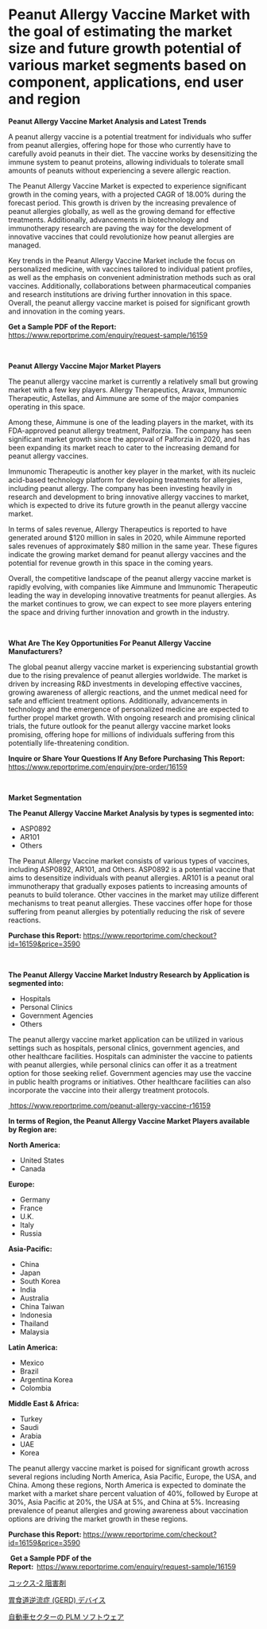 <p><h1>Peanut Allergy Vaccine Market with the goal of estimating the market size and future growth potential of various market segments based on component, applications, end user and region</h1></p><p><strong>Peanut Allergy Vaccine Market Analysis and Latest Trends</strong></p>
<p><p>A peanut allergy vaccine is a potential treatment for individuals who suffer from peanut allergies, offering hope for those who currently have to carefully avoid peanuts in their diet. The vaccine works by desensitizing the immune system to peanut proteins, allowing individuals to tolerate small amounts of peanuts without experiencing a severe allergic reaction.</p><p>The Peanut Allergy Vaccine Market is expected to experience significant growth in the coming years, with a projected CAGR of 18.00% during the forecast period. This growth is driven by the increasing prevalence of peanut allergies globally, as well as the growing demand for effective treatments. Additionally, advancements in biotechnology and immunotherapy research are paving the way for the development of innovative vaccines that could revolutionize how peanut allergies are managed.</p><p>Key trends in the Peanut Allergy Vaccine Market include the focus on personalized medicine, with vaccines tailored to individual patient profiles, as well as the emphasis on convenient administration methods such as oral vaccines. Additionally, collaborations between pharmaceutical companies and research institutions are driving further innovation in this space. Overall, the peanut allergy vaccine market is poised for significant growth and innovation in the coming years.</p></p>
<p><strong>Get a Sample PDF of the Report:&nbsp;</strong> <a href="https://www.reportprime.com/enquiry/request-sample/16159">https://www.reportprime.com/enquiry/request-sample/16159</a></p>
<p>&nbsp;</p>
<p><strong>Peanut Allergy Vaccine Major Market Players</strong></p>
<p><p>The peanut allergy vaccine market is currently a relatively small but growing market with a few key players. Allergy Therapeutics, Aravax, Immunomic Therapeutic, Astellas, and Aimmune are some of the major companies operating in this space. </p><p>Among these, Aimmune is one of the leading players in the market, with its FDA-approved peanut allergy treatment, Palforzia. The company has seen significant market growth since the approval of Palforzia in 2020, and has been expanding its market reach to cater to the increasing demand for peanut allergy vaccines.</p><p>Immunomic Therapeutic is another key player in the market, with its nucleic acid-based technology platform for developing treatments for allergies, including peanut allergy. The company has been investing heavily in research and development to bring innovative allergy vaccines to market, which is expected to drive its future growth in the peanut allergy vaccine market.</p><p>In terms of sales revenue, Allergy Therapeutics is reported to have generated around $120 million in sales in 2020, while Aimmune reported sales revenues of approximately $80 million in the same year. These figures indicate the growing market demand for peanut allergy vaccines and the potential for revenue growth in this space in the coming years.</p><p>Overall, the competitive landscape of the peanut allergy vaccine market is rapidly evolving, with companies like Aimmune and Immunomic Therapeutic leading the way in developing innovative treatments for peanut allergies. As the market continues to grow, we can expect to see more players entering the space and driving further innovation and growth in the industry.</p></p>
<p>&nbsp;</p>
<p><strong>What Are The Key Opportunities For Peanut Allergy Vaccine Manufacturers?</strong></p>
<p><p>The global peanut allergy vaccine market is experiencing substantial growth due to the rising prevalence of peanut allergies worldwide. The market is driven by increasing R&D investments in developing effective vaccines, growing awareness of allergic reactions, and the unmet medical need for safe and efficient treatment options. Additionally, advancements in technology and the emergence of personalized medicine are expected to further propel market growth. With ongoing research and promising clinical trials, the future outlook for the peanut allergy vaccine market looks promising, offering hope for millions of individuals suffering from this potentially life-threatening condition.</p></p>
<p><strong>Inquire or Share Your Questions If Any Before Purchasing This Report:</strong> <a href="https://www.reportprime.com/enquiry/pre-order/16159">https://www.reportprime.com/enquiry/pre-order/16159</a></p>
<p>&nbsp;</p>
<p><strong>Market Segmentation</strong></p>
<p><strong>The Peanut Allergy Vaccine Market Analysis by types is segmented into:</strong></p>
<p><ul><li>ASP0892</li><li>AR101</li><li>Others</li></ul></p>
<p><p>The Peanut Allergy Vaccine market consists of various types of vaccines, including ASP0892, AR101, and Others. ASP0892 is a potential vaccine that aims to desensitize individuals with peanut allergies. AR101 is a peanut oral immunotherapy that gradually exposes patients to increasing amounts of peanuts to build tolerance. Other vaccines in the market may utilize different mechanisms to treat peanut allergies. These vaccines offer hope for those suffering from peanut allergies by potentially reducing the risk of severe reactions.</p></p>
<p><strong>Purchase this Report:&nbsp;</strong><a href="https://www.reportprime.com/checkout?id=16159&price=3590">https://www.reportprime.com/checkout?id=16159&price=3590</a></p>
<p>&nbsp;</p>
<p><strong>The Peanut Allergy Vaccine Market Industry Research by Application is segmented into:</strong></p>
<p><ul><li>Hospitals</li><li>Personal Clinics</li><li>Government Agencies</li><li>Others</li></ul></p>
<p><p>The peanut allergy vaccine market application can be utilized in various settings such as hospitals, personal clinics, government agencies, and other healthcare facilities. Hospitals can administer the vaccine to patients with peanut allergies, while personal clinics can offer it as a treatment option for those seeking relief. Government agencies may use the vaccine in public health programs or initiatives. Other healthcare facilities can also incorporate the vaccine into their allergy treatment protocols.</p></p>
<p><a href="https://www.reportprime.com/peanut-allergy-vaccine-r16159">&nbsp;https://www.reportprime.com/peanut-allergy-vaccine-r16159</a></p>
<p><strong>In terms of Region, the Peanut Allergy Vaccine Market Players available by Region are:</strong></p>
<p>
    <p> <strong> North America: </strong>
        <ul>
            <li>United States</li>
            <li>Canada</li>
        </ul>
        </p> 
    <p> <strong> Europe: </strong>
        <ul>
            <li>Germany</li>
            <li>France</li>
            <li>U.K.</li>
            <li>Italy</li>
            <li>Russia</li>
        </ul>
        </p> 
    <p> <strong> Asia-Pacific: </strong>
        <ul>
            <li>China</li>
            <li>Japan</li>
            <li>South Korea</li>
            <li>India</li>
            <li>Australia</li>
            <li>China Taiwan</li>
            <li>Indonesia</li>
            <li>Thailand</li>
            <li>Malaysia</li>
        </ul>
        </p> 
    <p> <strong> Latin America: </strong>
        <ul>
            <li>Mexico</li>
            <li>Brazil</li>
            <li>Argentina Korea</li>
            <li>Colombia</li>
        </ul>
        </p> 
    <p> <strong> Middle East & Africa: </strong>
        <ul>
            <li>Turkey</li>
            <li>Saudi</li>
            <li>Arabia</li>
            <li>UAE</li>
            <li>Korea</li>
        </ul>
    </p>
    </p>
<p><p>The peanut allergy vaccine market is poised for significant growth across several regions including North America, Asia Pacific, Europe, the USA, and China. Among these regions, North America is expected to dominate the market with a market share percent valuation of 40%, followed by Europe at 30%, Asia Pacific at 20%, the USA at 5%, and China at 5%. Increasing prevalence of peanut allergies and growing awareness about vaccination options are driving the market growth in these regions.</p></p>
<p><strong>Purchase this Report: </strong><a href="https://www.reportprime.com/checkout?id=16159&price=3590">https://www.reportprime.com/checkout?id=16159&price=3590</a></p>
<p>&nbsp;<strong>Get a Sample PDF of the Report:&nbsp;&nbsp;</strong><a href="https://www.reportprime.com/enquiry/request-sample/16159">https://www.reportprime.com/enquiry/request-sample/16159</a></p>
<p><strong></strong></p>
<p><p><a href="https://github.com/tanyaali3/Market-Research-Report-List-1/blob/main/687672582751.md">コックス-2 阻害剤</a></p><p><a href="https://github.com/JanickJohns/Market-Research-Report-List-1/blob/main/523687282753.md">胃食道逆流症 (GERD) デバイス</a></p><p><a href="https://github.com/DwightHuels1/Market-Research-Report-List-1/blob/main/694867682752.md">自動車セクターの PLM ソフトウェア</a></p></p>